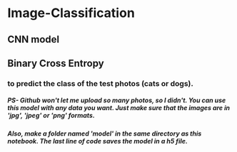 # Image-Classification
## CNN model
## Binary Cross Entropy
### to predict the class of the test photos (cats or dogs).

##### PS- Github won't let me upload so many photos, so I didn't. You can use this model with any data you want. Just make sure that the images are in 'jpg', 'jpeg' or 'png' formats.
##### Also, make a folder named 'model' in the same directory as this notebook. The last line of code saves the model in a h5 file.
